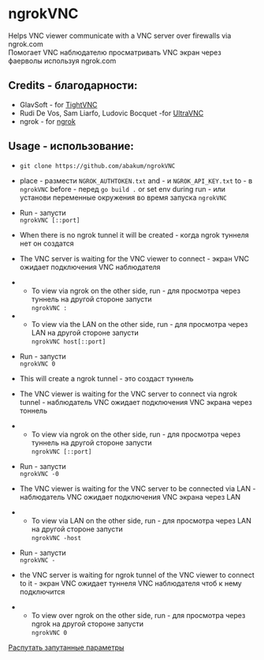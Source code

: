 # ngrokVNC
Helps VNC viewer communicate with a VNC server over firewalls via ngrok.com<BR>
Помогает VNC наблюдателю просматривать VNC экран через фаерволы используя ngrok.com


## Credits - благодарности:

- GlavSoft - for [TightVNC](https://www.tightvnc.com)
- Rudi De Vos, Sam Liarfo, Ludovic Bocquet -for [UltraVNC](https://uvnc.com/)
- ngrok - for [ngrok](https://github.com/ngrok/ngrok-go)

## Usage - использование:

- `git clone https://github.com/abakum/ngrokVNC`
- place - размести `NGROK_AUTHTOKEN.txt` and - и `NGROK_API_KEY.txt` to - в `ngrokVNC` before - перед `go build .` or set env during run - или установи переменные окружения во время запуска `ngrokVNC`
- Run - запусти<br>`ngrokVNC [::port]`
- When there is no ngrok tunnel it will be created  - когда ngrok туннеля нет он создатся
- The VNC server is waiting for the VNC viewer to connect - экран VNC ожидает подключения VNC наблюдателя
- - To view via ngrok on the other side, run - для просмотра через туннель на другой стороне запусти<br>`ngrokVNC :`
- - To view via the LAN on the other side, run - для просмотра через LAN на другой стороне запусти<br>`ngrokVNC host[::port]`

- Run - запусти<br>`ngrokVNC 0`
- This will create a ngrok tunnel - это создаст туннель
- The VNC viewer is waiting for the VNC server to connect via ngrok tunnel - наблюдатель VNC ожидает подключения VNC экрана через тоннель
- - To view via ngrok on the other side, run - для просмотра через туннель на другой стороне запусти<br>`ngrokVNC [::port]`
    
- Run - запусти<br>`ngrokVNC -0`
- The VNC viewer is waiting for the VNC server to be connected via LAN - наблюдатель VNC ожидает подключения VNC экрана через LAN
- - To view via LAN on the other side, run - для просмотра через LAN на другой стороне запусти<br>`ngrokVNC -host`

- Run - запусти<br>`ngrokVNC -`
- the VNC server is waiting for ngrok tunnel of the VNC viewer to connect to it - экран VNC ожидает туннеля VNC наблюдателя чтоб к нему подключится
- - To view over ngrok on the other side, run - для просмотра через ngrok на другой стороне запусти<br>`ngrokVNC 0`

[Распутать запутанные параметры](args.md)


